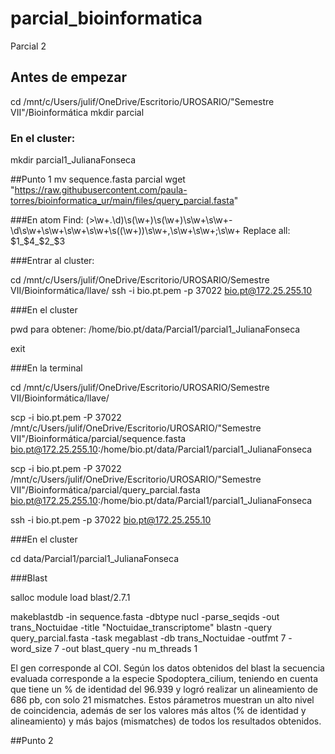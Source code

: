 # parcial_bioinformatica
Parcial 2

## Antes de empezar
 cd /mnt/c/Users/julif/OneDrive/Escritorio/UROSARIO/"Semestre VII"/Bioinformática
 mkdir parcial
 
### En el cluster:
 mkdir parcial1_JulianaFonseca
 
 ##Punto 1
mv sequence.fasta parcial
wget "https://raw.githubusercontent.com/paula-torres/bioinformatica_ur/main/files/query_parcial.fasta"

###En atom
Find: (>\w+.\d)\s(\w+)\s(\w+)\s\w+\s\w+-\d\s\w+\s\w+\s\w+\s\w+\s\((\w+)\)\s\w+\,\s\w+\s\w+\;\s\w+
Replace all: $1_$4_$2_$3

###Entrar al cluster:

cd /mnt/c/Users/julif/OneDrive/Escritorio/UROSARIO/Semestre VII/Bioinformática/llave/
ssh -i bio.pt.pem -p 37022 bio.pt@172.25.255.10

###En el cluster

pwd para obtener: /home/bio.pt/data/Parcial1/parcial1_JulianaFonseca

exit

###En la terminal

cd /mnt/c/Users/julif/OneDrive/Escritorio/UROSARIO/Semestre VII/Bioinformática/llave/

scp -i bio.pt.pem -P 37022 /mnt/c/Users/julif/OneDrive/Escritorio/UROSARIO/"Semestre VII"/Bioinformática/parcial/sequence.fasta bio.pt@172.25.255.10:/home/bio.pt/data/Parcial1/parcial1_JulianaFonseca

scp -i bio.pt.pem -P 37022 /mnt/c/Users/julif/OneDrive/Escritorio/UROSARIO/"Semestre VII"/Bioinformática/parcial/query_parcial.fasta bio.pt@172.25.255.10:/home/bio.pt/data/Parcial1/parcial1_JulianaFonseca

ssh -i bio.pt.pem -p 37022 bio.pt@172.25.255.10

###En el cluster

cd data/Parcial1/parcial1_JulianaFonseca

###Blast

salloc
module load blast/2.7.1

makeblastdb -in sequence.fasta -dbtype nucl -parse_seqids -out trans_Noctuidae -title "Noctuidae_transcriptome"
blastn -query query_parcial.fasta -task megablast -db trans_Noctuidae -outfmt 7 -word_size 7 -out blast_query -nu
m_threads 1

El gen corresponde al COI. Según los datos obtenidos del blast la secuencia evaluada corresponde a la especie Spodoptera_cilium, teniendo en cuenta que tiene un % de identidad del 96.939 y logró realizar un alineamiento de 686 pb, con solo 21 mismatches. Estos párametros muestran un alto nivel de coincidencia, además de ser los valores más altos (% de identidad y alineamiento) y más bajos (mismatches) de todos los resultados obtenidos.


##Punto 2



















